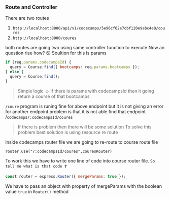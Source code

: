 ### Route and Controller

There are two routes

1. `http://localhost:8000/api/v1/codecamps/5e96cf62e7cbf120e9abc4e0/coures`
2. `http://localhost:8000/coures`

both routes are going two using same controller function to execute.Now an question rise how? 😕
Soultion for this is params

```javascript
if (req.params.codecampsId) {
  query = Course.find({ bootcamps: req.params.bootcamps });
} else {
  query = Course.find();
}
```

> Simple logic ☺ if there is params with codecampsId then it going return a course of that bootcamps

`/coure`
program is runing fine for above endpoint but it is not giving an error for another endpoint
problem is that it is not able find that endpoint /`codecamps/:codecampsId/coures`

> If there is problem then there will be some solution
> To solve this problem best solution is using resource re route

Inside codecamps router file we are going to re-route to course route file

`router.use("/:codecampsId/coures",couresRouter)`

To work this we have to write one line of code into course router file. `So tell me what is that code ❓`

```javascript
const router = express.Router({ mergeParams: true });
```

We have to pass an object with property of mergeParams with the boolean value `true` in `Router()` method

